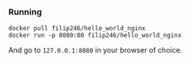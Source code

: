 ### Running
```
docker pull filip246/hello_world_nginx
docker run -p 8080:80 filip246/hello_world_nginx
```
And go to `127.0.0.1:8080` in your browser of choice.